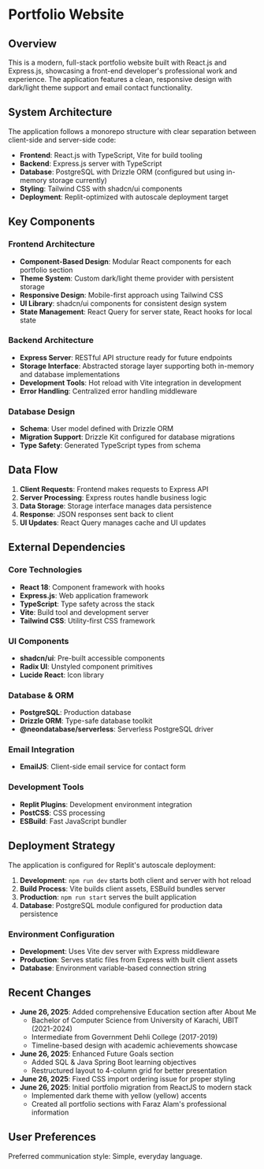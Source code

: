 # Portfolio Website

## Overview

This is a modern, full-stack portfolio website built with React.js and Express.js, showcasing a front-end developer's professional work and experience. The application features a clean, responsive design with dark/light theme support and email contact functionality.

## System Architecture

The application follows a monorepo structure with clear separation between client-side and server-side code:

- **Frontend**: React.js with TypeScript, Vite for build tooling
- **Backend**: Express.js server with TypeScript
- **Database**: PostgreSQL with Drizzle ORM (configured but using in-memory storage currently)
- **Styling**: Tailwind CSS with shadcn/ui components
- **Deployment**: Replit-optimized with autoscale deployment target

## Key Components

### Frontend Architecture
- **Component-Based Design**: Modular React components for each portfolio section
- **Theme System**: Custom dark/light theme provider with persistent storage
- **Responsive Design**: Mobile-first approach using Tailwind CSS
- **UI Library**: shadcn/ui components for consistent design system
- **State Management**: React Query for server state, React hooks for local state

### Backend Architecture
- **Express Server**: RESTful API structure ready for future endpoints
- **Storage Interface**: Abstracted storage layer supporting both in-memory and database implementations
- **Development Tools**: Hot reload with Vite integration in development
- **Error Handling**: Centralized error handling middleware

### Database Design
- **Schema**: User model defined with Drizzle ORM
- **Migration Support**: Drizzle Kit configured for database migrations
- **Type Safety**: Generated TypeScript types from schema

## Data Flow

1. **Client Requests**: Frontend makes requests to Express API
2. **Server Processing**: Express routes handle business logic
3. **Data Storage**: Storage interface manages data persistence
4. **Response**: JSON responses sent back to client
5. **UI Updates**: React Query manages cache and UI updates

## External Dependencies

### Core Technologies
- **React 18**: Component framework with hooks
- **Express.js**: Web application framework
- **TypeScript**: Type safety across the stack
- **Vite**: Build tool and development server
- **Tailwind CSS**: Utility-first CSS framework

### UI Components
- **shadcn/ui**: Pre-built accessible components
- **Radix UI**: Unstyled component primitives
- **Lucide React**: Icon library

### Database & ORM
- **PostgreSQL**: Production database
- **Drizzle ORM**: Type-safe database toolkit
- **@neondatabase/serverless**: Serverless PostgreSQL driver

### Email Integration
- **EmailJS**: Client-side email service for contact form

### Development Tools
- **Replit Plugins**: Development environment integration
- **PostCSS**: CSS processing
- **ESBuild**: Fast JavaScript bundler

## Deployment Strategy

The application is configured for Replit's autoscale deployment:

1. **Development**: `npm run dev` starts both client and server with hot reload
2. **Build Process**: Vite builds client assets, ESBuild bundles server
3. **Production**: `npm run start` serves the built application
4. **Database**: PostgreSQL module configured for production data persistence

### Environment Configuration
- **Development**: Uses Vite dev server with Express middleware
- **Production**: Serves static files from Express with built client assets
- **Database**: Environment variable-based connection string

## Recent Changes

- **June 26, 2025**: Added comprehensive Education section after About Me
  - Bachelor of Computer Science from University of Karachi, UBIT (2021-2024)
  - Intermediate from Government Dehli College (2017-2019)
  - Timeline-based design with academic achievements showcase
- **June 26, 2025**: Enhanced Future Goals section
  - Added SQL & Java Spring Boot learning objectives
  - Restructured layout to 4-column grid for better presentation
- **June 26, 2025**: Fixed CSS import ordering issue for proper styling
- **June 26, 2025**: Initial portfolio migration from ReactJS to modern stack
  - Implemented dark theme with yellow (yellow) accents
  - Created all portfolio sections with Faraz Alam's professional information

## User Preferences

Preferred communication style: Simple, everyday language.